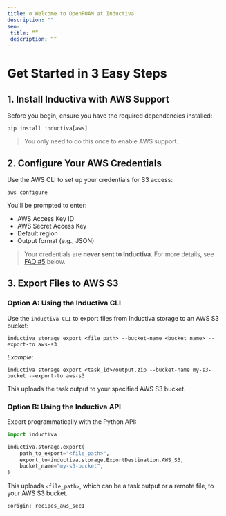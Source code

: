 ```yaml
---
title: ⚙️ Welcome to OpenFOAM at Inductiva
description: ""
seo:
 title: “”
 description: “”
---
```


# Get Started in 3 Easy Steps

## 1. Install Inductiva with AWS Support

Before you begin, ensure you have the required dependencies installed:

```
pip install inductiva[aws]
```

> You only need to do this once to enable AWS support.

## 2. Configure Your AWS Credentials

Use the AWS CLI to set up your credentials for S3 access:

```
aws configure
```

You'll be prompted to enter:

- AWS Access Key ID
- AWS Secret Access Key
- Default region
- Output format (e.g., JSON)

> Your credentials are **never sent to Inductiva**. For more details, see [FAQ #5](https://inductiva.ai/guides/expand/bring-your-own-cloud/export-files-to-aws/sections/section3#how-can-inductiva-export-files-if-it-doesn-t-have-my-aws-credentials) below.

## 3. Export Files to AWS S3

### Option A: Using the Inductiva CLI

Use the `inductiva CLI` to export files from Inductiva storage to an AWS S3 bucket:

```
inductiva storage export <file_path> --bucket-name <bucket_name> --export-to aws-s3
```

*Example*:

```
inductiva storage export <task_id>/output.zip --bucket-name my-s3-bucket --export-to aws-s3
```

This uploads the task output to your specified AWS S3 bucket.

### Option B: Using the Inductiva API

Export programmatically with the Python API:

```python
import inductiva

inductiva.storage.export(
    path_to_export="<file_path>",
    export_to=inductiva.storage.ExportDestination.AWS_S3,
    bucket_name="my-s3-bucket",
)
```

This uploads `<file_path>`, which can be a task output or a remote file, to your AWS S3 bucket.

```{banner_small}
:origin: recipes_aws_sec1
```